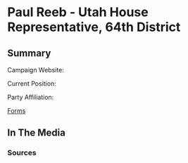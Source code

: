 # Paul Reeb - Utah House Representative, 64th District

## Summary


Campaign Website:

Current Position:

Party Affiliation:

[Forms](/forms/DOC_H64_Paul_Reeb.pdf)


## In The Media

### Sources
